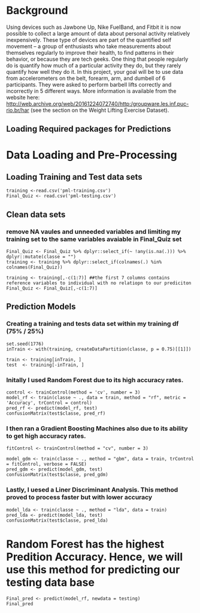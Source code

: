 Background
==========

Using devices such as Jawbone Up, Nike FuelBand, and Fitbit it is now
possible to collect a large amount of data about personal activity
relatively inexpensively. These type of devices are part of the
quantified self movement – a group of enthusiasts who take measurements
about themselves regularly to improve their health, to find patterns in
their behavior, or because they are tech geeks. One thing that people
regularly do is quantify how much of a particular activity they do, but
they rarely quantify how well they do it. In this project, your goal
will be to use data from accelerometers on the belt, forearm, arm, and
dumbell of 6 participants. They were asked to perform barbell lifts
correctly and incorrectly in 5 different ways. More information is
available from the website here:
<http://web.archive.org/web/20161224072740/http:/groupware.les.inf.puc-rio.br/har>
(see the section on the Weight Lifting Exercise Dataset).

Loading Required packages for Predictions
-----------------------------------------

Data Loading and Pre-Processing
===============================

Loading Training and Test data sets
-----------------------------------

    training <-read.csv('pml-training.csv')
    Final_Quiz <- read.csv('pml-testing.csv')

Clean data sets
---------------

### remove NA vaules and unneeded variables and limiting my training set to the same variables avaiable in Final\_Quiz set

    Final_Quiz <- Final_Quiz %>% dplyr::select_if(~ !any(is.na(.))) %>% dplyr::mutate(classe = "")
    training <- training %>% dplyr::select_if(colnames(.) %in% colnames(Final_Quiz))

    training <- training[,-c(1:7)] ##the first 7 columns contains reference variables to individual with no relatiopn to our prediciton
    Final_Quiz <- Final_Quiz[,-c(1:7)]

Prediction Models
-----------------

### Creating a training and tests data set within my training df (75% / 25%)

    set.seed(1776)
    inTrain <- with(training, createDataPartition(classe, p = 0.75)[[1]])

    train <- training[inTrain, ]
    test  <- training[-inTrain, ]

### Initally I used Random Forest due to its high accuracy rates.

    control <- trainControl(method = 'cv', number = 3)
    model_rf <- train(classe ~ ., data = train, method = "rf", metric = 'Accuracy', trControl = control)
    pred_rf <- predict(model_rf, test)
    confusionMatrix(test$classe, pred_rf)

### I then ran a Gradient Boosting Machines also due to its ability to get high accuracy rates.

    fitControl <- trainControl(method = "cv", number = 3)

    model_gdm <- train(classe ~ ., method = "gbm", data = train, trControl = fitControl, verbose = FALSE)
    pred_gdm <- predict(model_gdm, test)
    confusionMatrix(test$classe, pred_gdm)

### Lastly, I uesed a Liner Discriminant Analysis. This method proved to process faster but with lower accuracy

    model_lda <- train(classe ~ ., method = "lda", data = train)
    pred_lda <- predict(model_lda, test)
    confusionMatrix(test$classe, pred_lda)

Random Forest has the highest Predition Accuracy. Hence, we will use this method for predicting our testing data base
=====================================================================================================================

    Final_pred <- predict(model_rf, newdata = testing)
    Final_pred
